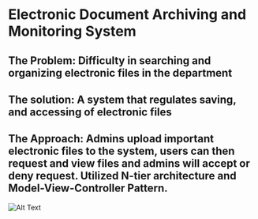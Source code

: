 # Electronic Document Archiving and Monitoring System
## The Problem: Difficulty in searching and organizing electronic files in the department

## The solution: A system that regulates saving, and accessing of electronic files

## The Approach: Admins upload important electronic files to the system, users can then request and view files and admins will accept or deny request. Utilized N-tier architecture and Model-View-Controller Pattern.

![Alt Text](https://github.com/BenjieEdroso/dams/blob/main/dams.gif)